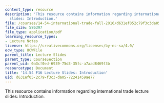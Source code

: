 ```yaml
---
content_type: resource
description: 'This resource contains information regarding international trade lecture
  slides: Introduction.'
file: /courses/14-54-international-trade-fall-2016/d631ef052c79f3c3da0572241459ae77_MIT14_54F16_Lecture_1.pdf
file_size: 586397
file_type: application/pdf
learning_resource_types:
- Lecture Notes
license: https://creativecommons.org/licenses/by-nc-sa/4.0/
ocw_type: OCWFile
parent_title: Lecture Slides
parent_type: CourseSection
parent_uid: 0a3cf0ed-6939-75d3-35fc-a7aad8469f3b
resourcetype: Document
title: '14.54 F16 Lecture Slides: Introduction'
uid: d631ef05-2c79-f3c3-da05-72241459ae77
---
```

This resource contains information regarding international trade lecture slides: Introduction.